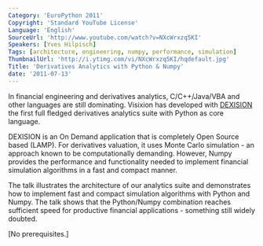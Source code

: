 ```yaml
---
Category: 'EuroPython 2011'
Copyright: 'Standard YouTube License'
Language: 'English'
SourceUrl: 'http://www.youtube.com/watch?v=NXcWrxzq5KI'
Speakers: [Yves Hilpisch]
Tags: [architecture, engineering, numpy, performance, simulation]
ThumbnailUrl: 'http://i.ytimg.com/vi/NXcWrxzq5KI/hqdefault.jpg'
Title: 'Derivatives Analytics with Python & Numpy'
date: '2011-07-13'
---
```

In financial engineering and derivatives analytics, C/C++/Java/VBA and other
languages are still dominating. Visixion has developed with
[DEXISION](http://www.dexision.com) the first full fledged derivatives
analytics suite with Python as core language.

DEXISION is an On Demand application that is completely Open Source based
(LAMP). For derivatives valuation, it uses Monte Carlo simulation - an
approach known to be computationally demanding. However, Numpy provides the
performance and functionality needed to implement financial simulation
algorithms in a fast and compact manner.

The talk illustrates the architecture of our analytics suite and demonstrates
how to implement fast and compact simulation algorithms with Python and Numpy.
The talk shows that the Python/Numpy combination reaches sufficient speed for
productive financial applications - something still widely doubted.

[No prerequisites.]
